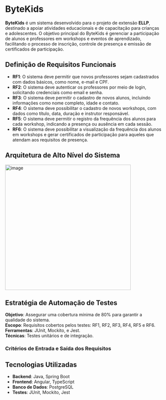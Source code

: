 # ByteKids

**ByteKids** é um sistema desenvolvido para o projeto de extensão **ELLP**, destinado a apoiar atividades educacionais e de capacitação para crianças e adolescentes. O objetivo principal do ByteKids é gerenciar a participação de alunos e professores em workshops e eventos de aprendizado, facilitando o processo de inscrição, controle de presença e emissão de certificados de participação.

## Definição de Requisitos Funcionais

- **RF1**: O sistema deve permitir que novos professores sejam cadastrados com dados básicos, como nome, e-mail e CPF.
- **RF2**: O sistema deve autenticar os professores por meio de login, solicitando credenciais como email e senha.
- **RF3**: O sistema deve permitir o cadastro de novos alunos, incluindo informações como nome completo, idade e contato.
- **RF4**: O sistema deve possibilitar o cadastro de novos workshops, com dados como título, data, duração e instrutor responsável.
- **RF5**: O sistema deve permitir o registro da frequência dos alunos para cada workshop, indicando a presença ou ausência em cada sessão.
- **RF6**: O sistema deve possibilitar a visualização da frequência dos alunos em workshops e gerar certificados de participação para aqueles que atendam aos requisitos de presença.

## Arquitetura de Alto Nível do Sistema
<img width="405" alt="image" src="https://github.com/user-attachments/assets/bdecd5fd-f18f-4187-95fa-c86885476d63">

## Estratégia de Automação de Testes

**Objetivo**: Assegurar uma cobertura mínima de 80% para garantir a qualidade do sistema.  
**Escopo**: Requisitos cobertos pelos testes: RF1, RF2, RF3, RF4, RF5 e RF6.  
**Ferramentas**: JUnit, Mockito, e Jest.  
**Técnicas**: Testes unitários e de integração.

### Critérios de Entrada e Saída dos Requisitos


## Tecnologias Utilizadas

- **Backend**: Java, Spring Boot
- **Frontend**: Angular, TypeScript
- **Banco de Dados**: PostgreSQL
- **Testes**: JUnit, Mockito, Jest
